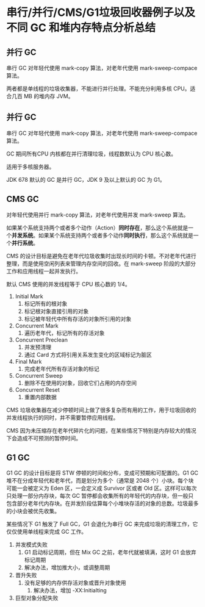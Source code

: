 # 串行/并行/CMS/G1垃圾回收器例子以及不同 GC 和堆内存特点分析总结

## 并行 GC

串行 GC 对年轻代使用 mark-copy 算法，对老年代使用 mark-sweep-compace 算法。

两者都是单线程的垃圾收集器，不能进行并行处理。不能充分利用多核 CPU。适合几百 MB 的堆内存 JVM。

## 并行 GC

串行 GC 对年轻代使用 mark-copy 算法，对老年代使用 mark-sweep-compace 算法。

GC 期间所有CPU 内核都在并行清理垃圾，线程数默认为 CPU 核心数。

适用于多核服务器。

JDK 678 默认的 GC 是并行 GC，JDK 9 及以上默认的 GC 为 G1。

## CMS GC

对年轻代使用并行 mark-copy 算法，对老年代使用并发 mark-sweep 算法。

如果某个系统支持两个或者多个动作（Action）**同时存在**，那么这个系统就是一个**并发系统**。如果某个系统支持两个或者多个动作**同时执行**，那么这个系统就是一个**并行系统**。

CMS 的设计目标是避免在老年代垃圾收集时出现长时间的卡顿。不对老年代进行整理，而是使用空闲列表来管理内存空间的回收。在 mark-sweep 阶段的大部分工作和应用线程一起并发执行。

默认 CMS 使用的并发线程等于 CPU 核心数的 1/4。

1. Initial Mark
   1. 标记所有的根对象
   2. 标记根对象直接引用的对象
   3. 标记被年轻代中所有存活的对象所引用的对象
2. Concurrent Mark
   1. 遍历老年代，标记所有的存活对象
3. Concurrent Preclean
   1. 并发预清理
   2. 通过 Card 方式将引用关系发生变化的区域标记为脏区
4. Final Mark
   1. 完成老年代所有存活对象的标记
5. Concurrent Sweep
   1. 删除不在使用的对象，回收它们占用的内存空间
6. Concurrent Reset
   1. 重置内部数据

CMS 垃圾收集器在减少停顿时间上做了很多复杂而有用的工作，用于垃圾回收的并发线程执行的同时，并不需要暂停应用线程。

CMS 因为未压缩存在老年代碎片化的问题，在某些情况下特别是内存较大的情况下会造成不可预测的暂停时间。

## G1 GC

G1 GC 的设计目标是将 STW 停顿的时间和分布，变成可预期和可配置的。G1 GC 堆不在分成年轻代和老年代，而是划分为多个（通常是 2048 个）小块。每个块可能一会被定义为 Eden 区，一会定义成 Survivor 区或者 Old 区。这样可以每次只处理一部分内存块，每次 GC 暂停都会收集所有的年轻代的内存块，但一般只包含部分老年代内存块。在并发阶段估算每个小堆块存活的对象的总数。垃圾最多的小块会被优先收集。

某些情况下 G1 触发了 Full GC，G1 会退化为串行 GC 来完成垃圾的清理工作，它仅仅使用单线程来完成 GC 工作。

1. 并发模式失败
   1. G1 启动标记周期，但在 Mix GC 之前，老年代就被填满，这时 G1 会放弃标记周期
   2. 解决办法，增加推大小，或调整周期
2. 晋升失败
   1. 没有足够的内存供存活对象或晋升对象使用
      1. 解决办法，增加 -XX:Initialting
3. 巨型对象分配失败

